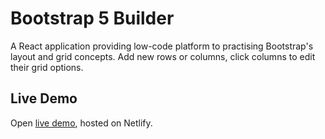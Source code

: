 # Bootstrap 5 Builder

A React application providing low-code platform to practising Bootstrap's layout and grid concepts. Add new rows or columns, click columns to edit their grid options.

## Live Demo

Open [live demo](https://bootstrap-builder.netlify.app/), hosted on Netlify.